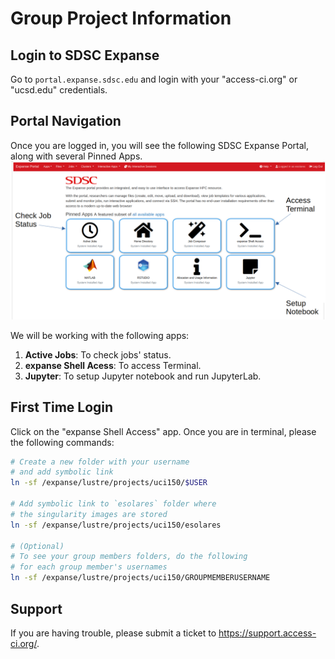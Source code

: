 # Group Project Information

## Login to SDSC Expanse
Go to `portal.expanse.sdsc.edu` and login with your "access-ci.org" or "ucsd.edu" credentials.

## Portal Navigation
Once you are logged in, you will see the following SDSC Expanse Portal, along with several Pinned Apps. 
![Portal Navigation](images/portal-navigation.png "Portal Navigation")

We will be working with the following apps:
1. **Active Jobs**: To check jobs' status.
2. **expanse Shell Acess**: To access Terminal.
3. **Jupyter**: To setup Jupyter notebook and run JupyterLab.

## First Time Login
Click on the "expanse Shell Access" app. Once you are in terminal, please the following commands: 
```bash
# Create a new folder with your username 
# and add symbolic link
ln -sf /expanse/lustre/projects/uci150/$USER

# Add symbolic link to `esolares` folder where 
# the singularity images are stored
ln -sf /expanse/lustre/projects/uci150/esolares

# (Optional)
# To see your group members folders, do the following
# for each group member's usernames
ln -sf /expanse/lustre/projects/uci150/GROUPMEMBERUSERNAME
```

## Support
If you are having trouble, please submit a ticket to https://support.access-ci.org/.
